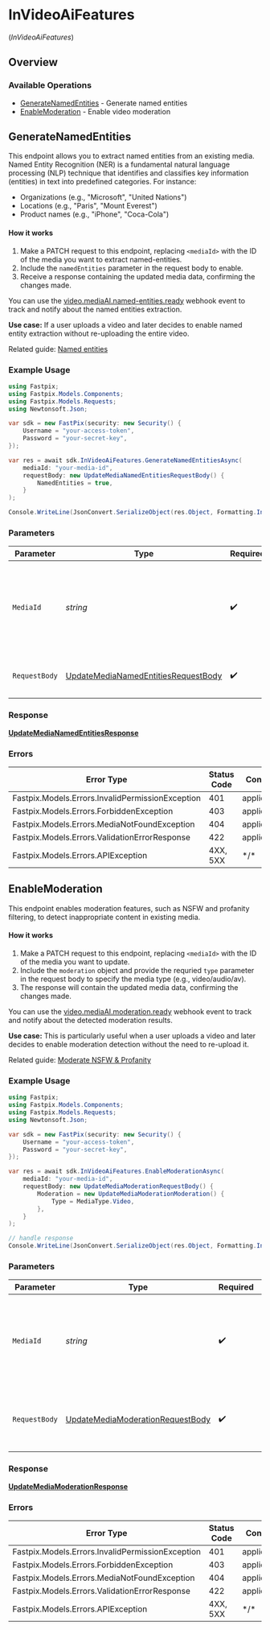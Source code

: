 # InVideoAiFeatures
(*InVideoAiFeatures*)

## Overview

### Available Operations

* [GenerateNamedEntities](#generatenamedentities) - Generate named entities
* [EnableModeration](#enablemoderation) - Enable video moderation

## GenerateNamedEntities

This endpoint allows you to extract named entities from an existing media.
Named Entity Recognition (NER) is a fundamental natural language processing (NLP) technique that identifies and classifies key information (entities) in text into predefined categories. For instance:

  - Organizations (e.g., "Microsoft", "United Nations")
  - Locations (e.g., "Paris", "Mount Everest")
  - Product names (e.g., "iPhone", "Coca-Cola")

#### How it works
1. Make a PATCH request to this endpoint, replacing `<mediaId>` with the ID of the media you want to extract named-entities.
2. Include the `namedEntities` parameter in the request body to enable.
3. Receive a response containing the updated media data, confirming the changes made.

You can use the <a href="https://docs.fastpix.io/docs/ai-events#videomediaainamedentitiesready">video.mediaAI.named-entities.ready</a> webhook event to track and notify about the named entities extraction.

**Use case:** If a user uploads a video and later decides to enable named entity extraction without re-uploading the entire video.

Related guide: <a href="https://docs.fastpix.io/docs/generate-named-entities">Named entities</a>


### Example Usage

<!-- UsageSnippet language="csharp" operationID="update-media-named-entities" method="patch" path="/on-demand/{mediaId}/named-entities" -->
```csharp
using Fastpix;
using Fastpix.Models.Components;
using Fastpix.Models.Requests;
using Newtonsoft.Json;

var sdk = new FastPix(security: new Security() {
    Username = "your-access-token",
    Password = "your-secret-key",
});

var res = await sdk.InVideoAiFeatures.GenerateNamedEntitiesAsync(
    mediaId: "your-media-id",
    requestBody: new UpdateMediaNamedEntitiesRequestBody() {
        NamedEntities = true,
    }
);

Console.WriteLine(JsonConvert.SerializeObject(res.Object, Formatting.Indented) ?? "null");
```

### Parameters

| Parameter                                                                                           | Type                                                                                                | Required                                                                                            | Description                                                                                         | Example                                                                                             |
| --------------------------------------------------------------------------------------------------- | --------------------------------------------------------------------------------------------------- | --------------------------------------------------------------------------------------------------- | --------------------------------------------------------------------------------------------------- | --------------------------------------------------------------------------------------------------- |
| `MediaId`                                                                                           | *string*                                                                                            | :heavy_check_mark:                                                                                  | The unique identifier assigned to the media when created. The value should be a valid UUID.<br/>    | 0cec3c88-c69d-4232-9b96-f0976327fa2d                                                                |
| `RequestBody`                                                                                       | [UpdateMediaNamedEntitiesRequestBody](../../../Models/Requests/UpdateMediaNamedEntitiesRequestBody.md) | :heavy_check_mark:                                                                                  | N/A                                                                                                 | {<br/>"namedEntities": true<br/>}                                                                   |

### Response

**[UpdateMediaNamedEntitiesResponse](../../../Models/Requests/UpdateMediaNamedEntitiesResponse.md)**

### Errors

| Error Type                                       | Status Code                                      | Content Type                                     |
| ------------------------------------------------ | ------------------------------------------------ | ------------------------------------------------ |
| Fastpix.Models.Errors.InvalidPermissionException | 401                                              | application/json                                 |
| Fastpix.Models.Errors.ForbiddenException         | 403                                              | application/json                                 |
| Fastpix.Models.Errors.MediaNotFoundException     | 404                                              | application/json                                 |
| Fastpix.Models.Errors.ValidationErrorResponse    | 422                                              | application/json                                 |
| Fastpix.Models.Errors.APIException               | 4XX, 5XX                                         | \*/\*                                            |

## EnableModeration

This endpoint enables moderation features, such as NSFW and profanity filtering, to detect inappropriate content in existing media.

#### How it works
1. Make a PATCH request to this endpoint, replacing `<mediaId>` with the ID of the media you want to update.
2. Include the `moderation` object and provide the requried `type` parameter in the request body to specify the media type (e.g., video/audio/av).
4. The response will contain the updated media data, confirming the changes made.

You can use the <a href="https://docs.fastpix.io/docs/ai-events#videomediaaimoderationready">video.mediaAI.moderation.ready</a> webhook event to track and notify about the detected moderation results.

**Use case:** This is particularly useful when a user uploads a video and later decides to enable moderation detection without the need to re-upload it.

Related guide: <a href="https://docs.fastpix.io/docs/using-nsfw-and-profanity-filter-for-video-moderation">Moderate NSFW & Profanity</a>


### Example Usage

<!-- UsageSnippet language="csharp" operationID="update-media-moderation" method="patch" path="/on-demand/{mediaId}/moderation" -->
```csharp
using Fastpix;
using Fastpix.Models.Components;
using Fastpix.Models.Requests;
using Newtonsoft.Json;

var sdk = new FastPix(security: new Security() {
    Username = "your-access-token",
    Password = "your-secret-key",
});

var res = await sdk.InVideoAiFeatures.EnableModerationAsync(
    mediaId: "your-media-id",
    requestBody: new UpdateMediaModerationRequestBody() {
        Moderation = new UpdateMediaModerationModeration() {
            Type = MediaType.Video,
        },
    }
);

// handle response
Console.WriteLine(JsonConvert.SerializeObject(res.Object, Formatting.Indented) ?? "null");
```

### Parameters

| Parameter                                                                                     | Type                                                                                          | Required                                                                                      | Description                                                                                   | Example                                                                                       |
| --------------------------------------------------------------------------------------------- | --------------------------------------------------------------------------------------------- | --------------------------------------------------------------------------------------------- | --------------------------------------------------------------------------------------------- | --------------------------------------------------------------------------------------------- |
| `MediaId`                                                                                     | *string*                                                                                      | :heavy_check_mark:                                                                            | The unique identifier assigned to the media when created. The value should be a valid UUID.<br/> | 0cec3c88-c69d-4232-9b96-f0976327fa2d                                                          |
| `RequestBody`                                                                                 | [UpdateMediaModerationRequestBody](../../../Models/Requests/UpdateMediaModerationRequestBody.md) | :heavy_check_mark:                                                                            | N/A                                                                                           | {<br/>"moderation": {<br/>"type": "video"<br/>}<br/>}                                         |

### Response

**[UpdateMediaModerationResponse](../../../Models/Requests/UpdateMediaModerationResponse.md)**

### Errors

| Error Type                                       | Status Code                                      | Content Type                                     |
| ------------------------------------------------ | ------------------------------------------------ | ------------------------------------------------ |
| Fastpix.Models.Errors.InvalidPermissionException | 401                                              | application/json                                 |
| Fastpix.Models.Errors.ForbiddenException         | 403                                              | application/json                                 |
| Fastpix.Models.Errors.MediaNotFoundException     | 404                                              | application/json                                 |
| Fastpix.Models.Errors.ValidationErrorResponse    | 422                                              | application/json                                 |
| Fastpix.Models.Errors.APIException               | 4XX, 5XX                                         | \*/\*                                            |